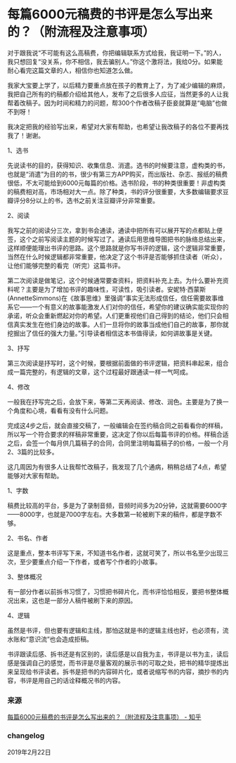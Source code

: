# 每篇6000元稿费的书评是怎么写出来的？（附流程及注意事项）

对于跟我说“不可能有这么高稿费，你把编辑联系方式给我，我证明一下。”的人，我只想回复“没关系，你不相信，我去骗别人。”你这个激将法，我给0分。如果能耐心看完这篇文章的人，相信你也知道怎么做。

我家大宝要上学了，以后精力要重点放在孩子的教育上了，为了减少编辑的麻烦，我把自己所有的约稿都介绍给其他人，发布了之后很多人应征，当然更多的人让我帮着改稿子。因为时间和精力的问题，帮300个作者改稿子臣妾就算是“电脑”也做不到呀！

我决定把我的经验写出来，希望对大家有帮助，也希望让我改稿子的各位不要再找我了！谢谢。

1、选书

先说读书的目的，获得知识、收集信息、消遣。选书的时候要注意，虚构类的书，也就是“消遣”为目的的书，很少有第三方APP购买，而出版社、杂志、报纸的稿费很低，不太可能给到6000元每篇的价格。选书阶段，书的种类很重要！非虚构类的稿费相对高，市场相对大一点。除了种类，书的评分很重要，大多数编辑要求豆瓣评分8分以上的书，选书之前关注豆瓣评分非常重要。

2、阅读

我写之前的阅读分三次，拿到书会通读，通读中把所有可以展开写的点都贴上便签，这个之前写阅读主题的时候写过了。通读后用思维导图把书的脉络总结出来，这样顺便能理出书评的思路。这个思路就是你写书评的逻辑，这个逻辑非常重要，当然在什么时候逻辑都非常重要，他决定了这个书评是否能够抓住读者（听众），让他们能够完整的看完（听完）这篇书评。

第二次阅读是做笔记，这个时候通常要查资料，把资料补充上去。为什么要补充资料呢？主要是为了增加书评的趣味性，可读性，吸引读者。安妮特·西蒙斯 (AnnetteSimmons)在《故事思维》里强调“事实无法形成信任，信任需要故事维系它——一个有意义的故事能激发人们对你的信任，希望你的建议确实能实现你的承诺，听众会重新燃起对你的希望。人们更重视他们自己得到的结论，他们只会相信真实发生在他们身边的故事。人们一旦将你的故事当成他们自己的故事，那你就挖掘出了信任的强大力量。”引导读者相信这本书值得读，如何讲故事是关键。

3、抒写

第三次阅读是抒写时，这个时候，要根据前面做的书评逻辑，把资料串起来，组合成一篇完整的，有逻辑的文章，这个过程最好跟通读一样一气呵成。

4、修改

一般我在抒写完之后，会放下来，等第二天再阅读、修改、润色。主要是为了换一个角度和心境，看看有没有什么问题。

完成这4步之后，就会直接交稿了，一般编辑会在签约稿合同之前看看你的样稿，所以写一个符合要求的样稿非常重要，这决定了你以后每篇书评的价格。样稿合适之后，会签一个每月供几篇稿子的合同，合同里注明每篇稿子的价格，一般一个月2、3篇的比较多。

这几周因为有很多人让我帮忙改稿子，我发现了几个通病，稍稍总结了4点，希望能够对大家有帮助。

1、字数

稿费比较高的平台，多是为了录制音频，音频时间多为20分钟，这就需要6000字——8000字，也就是7000字左右。大多数第一轮被刷下来的稿件，都是字数不够。

2、书名、作者

这是重点，整本书评写下来，不知道书名作者，这就可笑了，所以书名至少出现三次，至少要重点介绍一下作者，或者写个作者的小故事。

3、整体概况

有一部分作者以前拆书习惯了，习惯把书碎片化，而书评恰恰相反，要把书整体概况出来，这也是一部分人稿件被刷下来的原因。

4、逻辑

虽然是书评，但也要有逻辑和主线，那怕这就是书的逻辑主线也好，也必须有，流水账和“意识流”也会造成拒稿。

书评跟读后感、拆书还是有区别的，读后感是以自我为主，书评是以书为主，读后感是强调自己的感觉，而书评是尽量客观的展示书的可取之处，把书的精华提炼出来呈现给书评读者。拆书是把书的内容碎片化，或者说缩写书的内容，摘抄书的内容，书评是用自己的话诠释概况书的内容。



### 来源

[每篇6000元稿费的书评是怎么写出来的？（附流程及注意事项） - 知乎](https://zhuanlan.zhihu.com/p/28261864)



### changelog

2019年2月22日



<!--stackedit_data:
eyJoaXN0b3J5IjpbMTI1ODkyNjk4OV19
-->